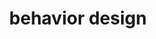 ---
title: "behavior design"
id: tag.id
permalink: "/tags/behavior%20design"
videos: [2115,2211,2354]
---